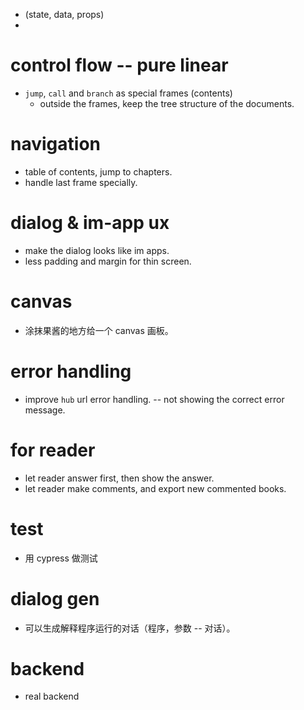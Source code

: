 - (state, data, props)
- <dialog> as component -- (state, data, props)
# control flow -- pure linear
- `jump`, `call` and `branch` as special frames (contents)
  - outside the frames, keep the tree structure of the documents.
# navigation
- table of contents, jump to chapters.
- handle last frame specially.
# dialog & im-app ux
- make the dialog looks like im apps.
- less padding and margin for thin screen.
# canvas
- 涂抹果酱的地方给一个 canvas 画板。
# error handling
- improve `hub` url error handling. -- not showing the correct error message.
# for reader
- let reader answer first, then show the answer.
- let reader make comments, and export new commented books.
# test
- 用 cypress 做测试
# dialog gen
- 可以生成解释程序运行的对话（程序，参数 -- 对话）。
# backend
- real backend
